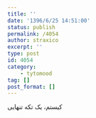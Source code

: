 ```yaml
---
title: ''
date: '1396/6/25 14:51:00'
status: publish
permalink: /4054
author: straxico
excerpt: ''
type: post
id: 4054
category:
    - tytomood
tag: []
post_format: []
---
```

کیستم، یک تکه تنهایی